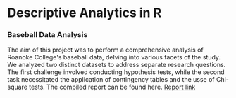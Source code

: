 # Descriptive Analytics in R
### Baseball Data Analysis

The aim of this project was to perform a comprehensive analysis of Roanoke College's baseball data, delving into various facets of the study. We analyzed two distinct datasets to address separate research questions. The first challenge involved conducting hypothesis tests, while the second task necessitated the application of contingency tables and the usse of Chi-square tests. The compiled report can be found here. [Report link]()
